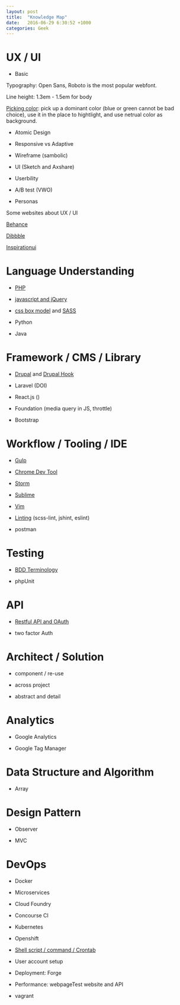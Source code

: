 ```yaml
---
layout: post
title:  "Knowledge Map"
date:   2016-06-29 6:30:52 +1000
categories: Geek
---
```


UX / UI
=======
- Basic
 
Typography: Open Sans, Roboto is the most popular webfont.

Line height: 1.3em - 1.5em for body

[Picking color](http://www.websitebuilderexpert.com/how-to-choose-color-for-your-website/): pick up a dominant color (blue or green cannot be bad choice), use it in the place to hightlight, and use netrual color as background.



- Atomic Design

- Responsive vs Adaptive

- Wireframe (sambolic)

- UI (Sketch and Axshare)

- Userbility 

- A/B test (VWO)

- Personas

Some websites about UX / UI

[Behance](https://www.behance.net/) 

[Dibbble](https://dribbble.com/) 

[Inspirationui](http://inspirationui.com/) 

Language Understanding
======================

- [PHP](http://ericatsydney.github.io/programming/2016/06/22/php-basic.html) 

- [javascript and jQuery](http://ericatsydney.github.io/programming/2016/06/22/js-jquery-basic.html)

- [css box model](http://ericatsydney.github.io/programming/2016/05/30/understanding-css-box-model.html) and [SASS](http://ericatsydney.github.io/programming/2016/06/22/sass-101.html)
 
- Python

- Java

Framework / CMS / Library
=========================

- [Drupal](http://ericatsydney.github.io/programming/2016/05/24/drupal.html) and [Drupal Hook](http://ericatsydney.github.io/programming/2016/05/24/drupal-hook.html)  

- Laravel (DOI)

- React.js ()

- Foundation (media query in JS, throttle)

- Bootstrap

Workflow / Tooling / IDE
========================

- [Gulp](http://ericatsydney.github.io/programming/2016/07/23/gulp-setup.html) 

- [Chrome Dev Tool](http://ericatsydney.github.io/thinking/2016/05/29/chrome-devel-tool.html) 

- [Storm](http://ericatsydney.github.io/programming/2016/06/04/Storm-insight.html)
 
- [Sublime](http://ericatsydney.github.io/programming/2016/06/21/Sublime-tricks.html) 

- [Vim](http://ericatsydney.github.io/programming/2016/06/22/journey-to-vim.html) 

- [Linting](http://ericatsydney.github.io/programming/2016/07/15/linting.html) (scss-lint, jshint, eslint)

- postman

Testing
=======

- [BDD Terminology](/programming/2016/07/14/BDD-terminology.html) 

- phpUnit

API
===

- [Restful API and OAuth](http://ericatsydney.github.io/programming/2016/06/13/restful-api.html) 

- two factor Auth

Architect / Solution
====================

- component / re-use

- across project

- abstract and detail

Analytics
=========

- Google Analytics

- Google Tag Manager

Data Structure and Algorithm
============================

- Array

Design Pattern 
==============

- Observer

- MVC

DevOps
======

- Docker

- Microservices

- Cloud Foundry

- Concourse CI

- Kubernetes

- Openshift

- [Shell script / command / Crontab](http://ericatsydney.github.io/programming/2016/06/22/shell-and-linux.html) 

- User account setup

- Deployment: Forge

- Performance: webpageTest website and API

- vagrant
